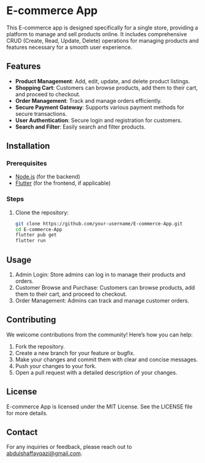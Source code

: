 # E-commerce App

This E-commerce app is designed specifically for a single store, providing a platform to manage and sell products online. It includes comprehensive CRUD (Create, Read, Update, Delete) operations for managing products and features necessary for a smooth user experience.

## Features

- **Product Management**: Add, edit, update, and delete product listings.
- **Shopping Cart**: Customers can browse products, add them to their cart, and proceed to checkout.
- **Order Management**: Track and manage orders efficiently.
- **Secure Payment Gateway**: Supports various payment methods for secure transactions.
- **User Authentication**: Secure login and registration for customers.
- **Search and Filter**: Easily search and filter products.

## Installation

### Prerequisites

- [Node.js](https://nodejs.org/) (for the backend)
- [Flutter](https://flutter.dev/) (for the frontend, if applicable)

### Steps

1. Clone the repository:

   ```bash
   git clone https://github.com/your-username/E-commerce-App.git
   cd E-commerce-App
   flutter pub get
   flutter run

## Usage
 1. Admin Login: Store admins can log in to manage their products and orders.
 2. Customer Browse and Purchase: Customers can browse products, add them to their cart, and proceed to checkout.
 3. Order Management: Admins can track and manage customer orders.

## Contributing
We welcome contributions from the community! Here’s how you can help:

1. Fork the repository.
2. Create a new branch for your feature or bugfix.
3. Make your changes and commit them with clear and concise messages.
4. Push your changes to your fork.
5. Open a pull request with a detailed description of your changes.

## License
E-commerce App is licensed under the MIT License. See the LICENSE file for more details.

## Contact
For any inquiries or feedback, please reach out to abdulshaffayqazi@gmail.com.
